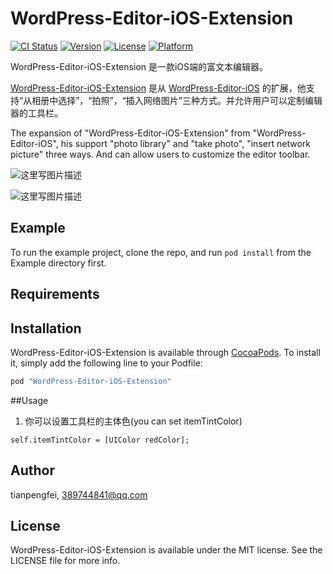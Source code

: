 # WordPress-Editor-iOS-Extension

[![CI Status](http://img.shields.io/travis/tianpengfei/WordPress-Editor-iOS-Extension.svg?style=flat)](https://travis-ci.org/tianpengfei/WordPress-Editor-iOS-Extension)
[![Version](https://img.shields.io/cocoapods/v/WordPress-Editor-iOS-Extension.svg?style=flat)](http://cocoapods.org/pods/WordPress-Editor-iOS-Extension)
[![License](https://img.shields.io/cocoapods/l/WordPress-Editor-iOS-Extension.svg?style=flat)](http://cocoapods.org/pods/WordPress-Editor-iOS-Extension)
[![Platform](https://img.shields.io/cocoapods/p/WordPress-Editor-iOS-Extension.svg?style=flat)](http://cocoapods.org/pods/WordPress-Editor-iOS-Extension)

WordPress-Editor-iOS-Extension 是一款iOS端的富文本编辑器。

[WordPress-Editor-iOS-Extension](https://github.com/pzhtpf/WordPress-Editor-iOS-Extension) 是从 [WordPress-Editor-iOS](https://github.com/wordpress-mobile/WordPress-Editor-iOS)  的扩展，他支持“从相册中选择”，“拍照”，“插入网络图片”三种方式。并允许用户可以定制编辑器的工具栏。

The expansion of "WordPress-Editor-iOS-Extension" from "WordPress-Editor-iOS", his support "photo library" and "take photo", "insert network picture" three ways. And can allow users to customize the editor toolbar.


![这里写图片描述](http://img.blog.csdn.net/20160323164158125)




![这里写图片描述](http://img.blog.csdn.net/20160323165303405)

## Example

To run the example project, clone the repo, and run `pod install` from the Example directory first.

## Requirements

## Installation

WordPress-Editor-iOS-Extension is available through [CocoaPods](http://cocoapods.org). To install
it, simply add the following line to your Podfile:

```ruby
pod "WordPress-Editor-iOS-Extension"
```

##Usage

1. 你可以设置工具栏的主体色(you can set itemTintColor)
     
```
self.itemTintColor = [UIColor redColor];
```

## Author

tianpengfei, 389744841@qq.com

## License

WordPress-Editor-iOS-Extension is available under the MIT license. See the LICENSE file for more info.
